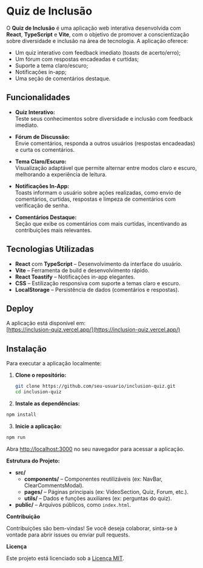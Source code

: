 # Quiz de Inclusão

O **Quiz de Inclusão** é uma aplicação web interativa desenvolvida com **React**, **TypeScript** e **Vite**, com o objetivo de promover a conscientização sobre diversidade e inclusão na área de tecnologia. A aplicação oferece:

- Um quiz interativo com feedback imediato (toasts de acerto/erro);
- Um fórum com respostas encadeadas e curtidas;
- Suporte a tema claro/escuro;
- Notificações in-app;
- Uma seção de comentários destaque.

## Funcionalidades

- **Quiz Interativo:**  
  Teste seus conhecimentos sobre diversidade e inclusão com feedback imediato.

- **Fórum de Discussão:**  
  Envie comentários, responda a outros usuários (respostas encadeadas) e curta os comentários.

- **Tema Claro/Escuro:**  
  Visualização adaptável que permite alternar entre modos claro e escuro, melhorando a experiência de leitura.

- **Notificações In-App:**  
  Toasts informam o usuário sobre ações realizadas, como envio de comentários, curtidas, respostas e limpeza de comentários com verificação de senha.

- **Comentários Destaque:**  
  Seção que exibe os comentários com mais curtidas, incentivando as contribuições mais relevantes.

## Tecnologias Utilizadas

- **React** com **TypeScript** – Desenvolvimento da interface do usuário.
- **Vite** – Ferramenta de build e desenvolvimento rápido.
- **React Toastify** – Notificações in-app elegantes.
- **CSS** – Estilização responsiva com suporte a temas claro e escuro.
- **LocalStorage** – Persistência de dados (comentários e respostas).

## Deploy

A aplicação está disponível em:  
[https://inclusion-quiz.vercel.app/](https://inclusion-quiz.vercel.app/)

## Instalação

Para executar a aplicação localmente:

1. **Clone o repositório:**

   ```bash
   git clone https://github.com/seu-usuario/inclusion-quiz.git
   cd inclusion-quiz
   ```

2. **Instale as dependências:**

```bash
npm install
```

3. **Inicie a aplicação:**

```bash
npm run
```

Abra [http://localhost:3000](http://localhost:3000) no seu navegador para acessar a aplicação.

**Estrutura do Projeto:**

- **src/**
  - **components/** – Componentes reutilizáveis (ex: NavBar, ClearCommentsModal).
  - **pages/** – Páginas principais (ex: VideoSection, Quiz, Forum, etc.).
  - **utils/** – Dados e funções auxiliares (ex: perguntas do quiz).
- **public/** – Arquivos públicos, como `index.html`.

**Contribuição**

Contribuições são bem-vindas! Se você deseja colaborar, sinta-se à vontade para abrir issues ou enviar pull requests.

**Licença**

Este projeto está licenciado sob a [Licença MIT](./LICENSE).
